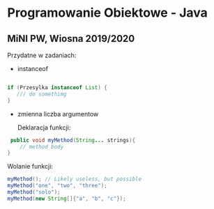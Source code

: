 # Programowanie Obiektowe - Java
## MiNI PW, Wiosna 2019/2020


Przydatne w zadaniach:

- instanceof
```java

if (Przesylka instanceof List) {
   /// do somethimg
}
```

- zmienna liczba argumentow

  Deklaracja funkcji:
```java
 public void myMethod(String... strings){
    // method body
}
```

  Wolanie funkcji:

```java
myMethod(); // Likely useless, but possible
myMethod("one", "two", "three");
myMethod("solo");
myMethod(new String[]{"a", "b", "c"});
```

